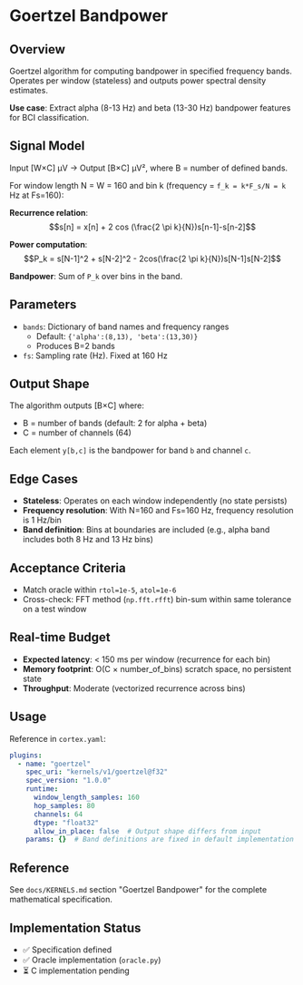 # Goertzel Bandpower

## Overview

Goertzel algorithm for computing bandpower in specified frequency bands. Operates per window (stateless) and outputs power spectral density estimates.

**Use case**: Extract alpha (8-13 Hz) and beta (13-30 Hz) bandpower features for BCI classification.

## Signal Model

Input [W×C] µV → Output [B×C] µV², where B = number of defined bands.

For window length N = W = 160 and bin k (frequency = `f_k = k*F_s/N = k` Hz at Fs=160):

**Recurrence relation**:
$$s[n] = x[n] + 2 cos (\frac{2 \pi k}{N})s[n-1]-s[n-2]$$

**Power computation**:
$$P_k = s[N-1]^2 + s[N-2]^2 - 2cos(\frac{2 \pi k}{N})s[N-1]s[N-2]$$

**Bandpower**: Sum of `P_k` over bins in the band.

## Parameters

- `bands`: Dictionary of band names and frequency ranges
  - Default: `{'alpha':(8,13), 'beta':(13,30)}`
  - Produces B=2 bands
- `fs`: Sampling rate (Hz). Fixed at 160 Hz

## Output Shape

The algorithm outputs [B×C] where:
- B = number of bands (default: 2 for alpha + beta)
- C = number of channels (64)

Each element `y[b,c]` is the bandpower for band `b` and channel `c`.

## Edge Cases

- **Stateless**: Operates on each window independently (no state persists)
- **Frequency resolution**: With N=160 and Fs=160 Hz, frequency resolution is 1 Hz/bin
- **Band definition**: Bins at boundaries are included (e.g., alpha band includes both 8 Hz and 13 Hz bins)

## Acceptance Criteria

- Match oracle within `rtol=1e-5`, `atol=1e-6`
- Cross-check: FFT method (`np.fft.rfft`) bin-sum within same tolerance on a test window

## Real-time Budget

- **Expected latency**: < 150 ms per window (recurrence for each bin)
- **Memory footprint**: O(C × number_of_bins) scratch space, no persistent state
- **Throughput**: Moderate (vectorized recurrence across bins)

## Usage

Reference in `cortex.yaml`:

```yaml
plugins:
  - name: "goertzel"
    spec_uri: "kernels/v1/goertzel@f32"
    spec_version: "1.0.0"
    runtime:
      window_length_samples: 160
      hop_samples: 80
      channels: 64
      dtype: "float32"
      allow_in_place: false  # Output shape differs from input
    params: {}  # Band definitions are fixed in default implementation
```

## Reference

See `docs/KERNELS.md` section "Goertzel Bandpower" for the complete mathematical specification.

## Implementation Status

- ✅ Specification defined
- ✅ Oracle implementation (`oracle.py`)
- ⏳ C implementation pending

